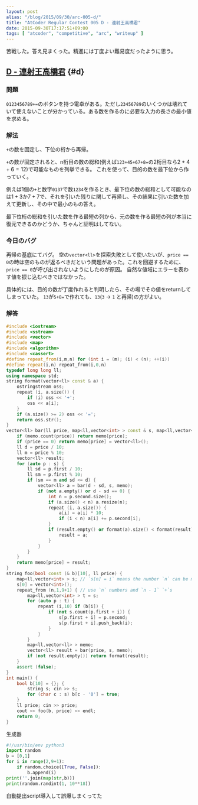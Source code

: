 ```yaml
---
layout: post
alias: "/blog/2015/09/30/arc-005-d/"
title: "AtCoder Regular Contest 005 D - 連射王高橋君"
date: 2015-09-30T17:17:51+09:00
tags: [ "atcoder", "competitive", "arc", "writeup" ]
---
```


苦戦した。答え見まくった。精進には丁度よい難易度だったように思う。

<!-- more -->

## [D - 連射王高橋君](https://beta.atcoder.jp/contests/arc005/tasks/arc005_4) {#d}

### 問題

`0123456789+=`のボタンを持つ電卓がある。ただし`23456789`のいくつかは壊れていて使えないことが分かっている。ある数を作るのに必要な入力の長さの最小値を求める。

### 解法

`+`の数を固定し、下位の桁から再帰。

`+`の数が固定されると、n桁目の数の総和(例えば`123+45+67+8=`の2桁目なら$2+4+6=12$)で可能なものを列挙できる。
これを使って、目的の数を最下位から作っていく。

例えば1個の`+`と数字`0137`で数`1234`を作るとき、最下位の数の総和として可能なのは$1+3$か$7+7$で、それを引いた残りに関して再帰し、その結果に引いた数を加えて更新し、その中で最小のもの答え。

最下位桁の総和を引いた数を作る最短の列から、元の数を作る最短の列が本当に復元できるのかどうか、ちゃんと証明はしてない。

### 今日のバグ

再帰の基底にてバグ。
空の`vector<ll>`を探索失敗として使いたいが、`price == 0`の時は空のものが返るべきだという問題があった。これを回避するために、`price == 0`が呼び出されないようにしたのが原因。
自然な値域にエラーを表わす値を捩じ込むべきではなかった。

具体的には、目的の数が丁度作れると判明したら、その場でその値をreturnしてしまっていた。
`13`が`5+8=`で作れても、`13`(`3` -> `1` と再帰)の方がよい。

### 解答

``` c++
#include <iostream>
#include <sstream>
#include <vector>
#include <map>
#include <algorithm>
#include <cassert>
#define repeat_from(i,m,n) for (int i = (m); (i) < (n); ++(i))
#define repeat(i,n) repeat_from(i,0,n)
typedef long long ll;
using namespace std;
string format(vector<ll> const & a) {
    ostringstream oss;
    repeat (i, a.size()) {
        if (i) oss << '+';
        oss << a[i];
    }
    if (a.size() >= 2) oss << '=';
    return oss.str();
}
vector<ll> bar(ll price, map<ll,vector<int> > const & s, map<ll,vector<ll> > & memo) {
    if (memo.count(price)) return memo[price];
    if (price == 0) return memo[price] = vector<ll>();
    ll d = price / 10;
    ll m = price % 10;
    vector<ll> result;
    for (auto p : s) {
        ll sd = p.first / 10;
        ll sm = p.first % 10;
        if (sm == m and sd <= d) {
            vector<ll> a = bar(d - sd, s, memo);
            if (not a.empty() or d - sd == 0) {
                int n = p.second.size();
                if (a.size() < n) a.resize(n);
                repeat (i, a.size()) {
                    a[i] = a[i] * 10;
                    if (i < n) a[i] += p.second[i];
                }
                if (result.empty() or format(a).size() < format(result).size()) {
                    result = a;
                }
            }
        }
    }
    return memo[price] = result;
}
string foo(bool const (& b)[10], ll price) {
    map<ll,vector<int> > s; // `s[n] = i` means the number `n` can be made as sum of `s[n]`
    s[0] = vector<int>();
    repeat_from (n,1,9+1) { // use `n` numbers and `n - 1` `+`s
        map<ll,vector<int> > t = s;
        for (auto p : t) {
            repeat (i,10) if (b[i]) {
                if (not s.count(p.first + i)) {
                    s[p.first + i] = p.second;
                    s[p.first + i].push_back(i);
                }
            }
        }
        map<ll,vector<ll> > memo;
        vector<ll> result = bar(price, s, memo);
        if (not result.empty()) return format(result);
    }
    assert (false);
}
int main() {
    bool b[10] = {}; {
        string s; cin >> s;
        for (char c : s) b[c - '0'] = true;
    }
    ll price; cin >> price;
    cout << foo(b, price) << endl;
    return 0;
}
```

生成器

``` python
#!/usr/bin/env python3
import random
b = [0,1]
for i in range(2,9+1):
    if random.choice([True, False]):
        b.append(i)
print(''.join(map(str,b)))
print(random.randint(1, 10**18))
```


自動提出script導入して誤爆しまくってた
